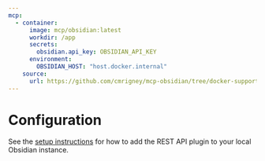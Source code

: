 ```yaml
---
mcp:
  - container:
      image: mcp/obsidian:latest
      workdir: /app
      secrets:
        obsidian.api_key: OBSIDIAN_API_KEY
      environment:
        OBSIDIAN_HOST: "host.docker.internal"
    source:
      url: https://github.com/cmrigney/mcp-obsidian/tree/docker-support
---
```


# Configuration

See the [setup instructions](https://github.com/slimslenderslacks/mcp-obsidian/tree/slim/docker?tab=readme-ov-file#quickstart) for how to
add the REST API plugin to your local Obsidian instance.
